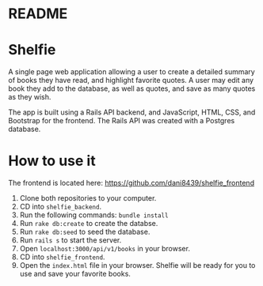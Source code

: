 # README

# Shelfie

A single page web application allowing a user to create a detailed summary of books they have read, and highlight favorite quotes. A user may edit any book they add to the database, as well as quotes, and save as many quotes as they wish. 

The app is built using a Rails API backend, and JavaScript, HTML, CSS, and Bootstrap for the frontend. The Rails API was created with a Postgres database.

# How to use it
The frontend is located here: https://github.com/dani8439/shelfie_frontend

1. Clone both repositories to your computer.
2. CD into `shelfie_backend`.
3. Run the following commands: `bundle install`
4. Run `rake db:create` to create the databse.
5. Run `rake db:seed` to seed the database.
6. Run `rails s` to start the server.
7. Open `localhost:3000/api/v1/books` in your browser.
8. CD into `shelfie_frontend`.
9. Open the `index.html` file in your browser. Shelfie will be ready for you to use and save your favorite books. 
